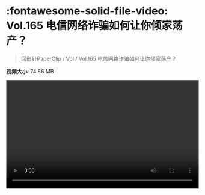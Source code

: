 # :fontawesome-solid-file-video: Vol.165 电信网络诈骗如何让你倾家荡产？

> 回形针PaperClip / Vol / Vol.165 电信网络诈骗如何让你倾家荡产？

**视频大小**: 74.86 MB

<video id="V-c5a65ccaba9757d0f5766f89ef6ecc4e" width="512" height="288" preload="none" playsinline webkit-playsinline></video>